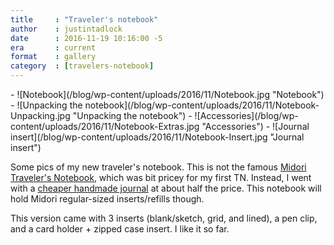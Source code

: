 ```yaml
---
title     : "Traveler's notebook"
author    : justintadlock
date      : 2016-11-19 10:16:00 -5
era       : current
format    : gallery
category  : [travelers-notebook]
---
```


<div class="block-gallery columns-2 alignwide" markdown="1">
- ![Notebook](/blog/wp-content/uploads/2016/11/Notebook.jpg "Notebook")
- ![Unpacking the notebook](/blog/wp-content/uploads/2016/11/Notebook-Unpacking.jpg "Unpacking the notebook")
- ![Accessories](/blog/wp-content/uploads/2016/11/Notebook-Extras.jpg "Accessories")
- ![Journal insert](/blog/wp-content/uploads/2016/11/Notebook-Insert.jpg "Journal insert")
</div>

Some pics of my new traveler's notebook.  This is not the famous [Midori Traveler's Notebook](https://www.amazon.com/Travelers-Notebook-Brown-Leather-LB/dp/B000ZYF22M/?tag=justtadl-20), which was bit pricey for my first TN.  Instead, I went with a [cheaper handmade journal](https://www.amazon.com/Handmade-Refillable-Travelers-Journals-notebook/dp/B014EPHH52/?tag=justtadl-20) at about half the price.  This notebook will hold Midori regular-sized inserts/refills though.

This version came with 3 inserts (blank/sketch, grid, and lined), a pen clip, and a card holder + zipped case insert.  I like it so far.
